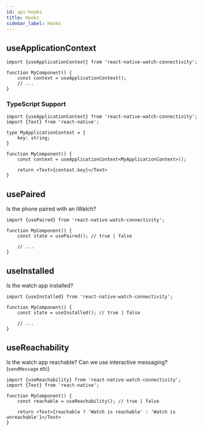 ```yaml
---
id: api-hooks
title: Hooks
sidebar_label: Hooks
---
```


## useApplicationContext

```tsx
import {useApplicationContext} from 'react-native-watch-connectivity';

function MyComponent() {
    const context = useApplicationContext();
    // ...
}
```

### TypeScript Support

```tsx
import {useApplicationContext} from 'react-native-watch-connectivity';
import {Text} from 'react-native';

type MyApplicationContext = {
    key: string;
}

function MyComponent() {
    const context = useApplicationContext<MyApplicationContext>();
    
    return <Text>{context.key}</Text>
}
```


## usePaired

Is the phone paired with an iWatch?

```tsx
import {usePaired} from 'react-native-watch-connectivity';

function MyComponent() {
    const state = usePaired(); // true | false
    
    // ...
}
```

## useInstalled

Is the watch app installed?

```tsx
import {useInstalled} from 'react-native-watch-connectivity';

function MyComponent() {
    const state = useInstalled(); // true | false
    
    // ...
}
```

## useReachability

Is the watch app reachable? Can we use interactive messaging? (`sendMessage` etc)

```tsx
import {useReachability} from 'react-native-watch-connectivity';
import {Text} from 'react-native';

function MyComponent() {
    const reachable = useReachability(); // true | false
    
    return <Text>{reachable ? 'Watch is reachable' : 'Watch is unreachable'}</Text>
}
```
